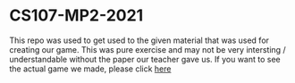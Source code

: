 ﻿# CS107-MP2-2021
 
 This repo was used to get used to the given material that was used for creating our game. This was pure exercise and may not be very intersting / understandable without the paper our teacher gave us. If you want to see the actual game we made, please click [here](https://github.com/MisteFr/BA1-MP2)
